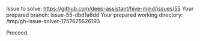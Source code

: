Issue to solve: https://github.com/deep-assistant/hive-mind/issues/55
Your prepared branch: issue-55-dbd1a6dd
Your prepared working directory: /tmp/gh-issue-solver-1757675626193

Proceed.